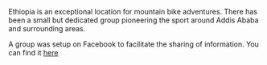 Ethiopia is an exceptional location for mountain bike adventures. There has been a small but dedicated group pioneering the sport around Addis Ababa and surrounding areas.

A group was setup on Facebook to facilitate the sharing of information. You can find it [here](https://www.facebook.com/groups/398329390215374/)
